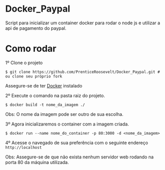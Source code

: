 # Docker_Paypal
Script para inicializar um container docker para rodar o node js e utilizar a api de pagamento do paypal.

# Como rodar
1º Clone o projeto 
```shell script
$ git clone https://github.com/PrenticeRoosevelt/Docker_Paypal.git # ou clone seu próprio fork
```
Assegure-se de ter [Docker](https://docs.docker.com/engine/install/ubuntu/) instalado

2º Execute o comando na pasta raiz do projeto.
```shell script
$ docker build -t nome_da_imagem ./
```
Obs: O nome da imagem pode ser outro de sua escolha.

3º Agora inicializaremos o container com a imagem criada.
```
$ docker run --name nome_do_container -p 80:3000 -d <nome_da_imagem>
```

4º Acesse o navegado de sua preferência com o seguinte endereço
```http://localhost```

Obs: Assegure-se de que não exista nenhum servidor web rodando na porta 80 da máquina utilizada.
